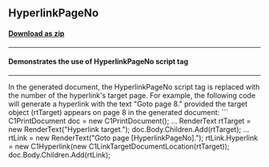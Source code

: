 ## HyperlinkPageNo
#### [Download as zip](https://minhaskamal.github.io/DownGit/#/home?url=https://github.com/GrapeCity/ComponentOne-WinForms-Samples/tree/master/NetFramework\Reports\C1Preview\CS\HyperlinkPageNo)
____
#### Demonstrates the use of HyperlinkPageNo script tag
____
In the generated document, the HyperlinkPageNo script tag is replaced with the number of the hyperlink's target page. For example, the following code will generate a hyperlink with the text "Goto page 8." provided the target object (rtTarget) appears on page 8 in the generated document: ```
C1PrintDocument doc = new C1PrintDocument();
...
RenderText rtTarget = new RenderText("Hyperlink target.");
doc.Body.Children.Add(rtTarget);
...
rtLink = new RenderText("Goto page [HyperlinkPageNo].");
rtLink.Hyperlink = new C1Hyperlink(new C1LinkTargetDocumentLocation(rtTarget));
doc.Body.Children.Add(rtLink);
```HyperlinkPageNo script tag is especially useful in tables of contents (see RenderToc class in the documentation) but it may be used in other contexts as well. 